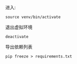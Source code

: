 进入:
```
source venv/bin/activate
```

退出虚拟环境

```
deactivate
```

导出依赖列表
```
pip freeze > requirements.txt
```